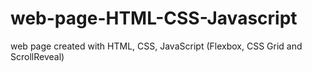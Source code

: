 # web-page-HTML-CSS-Javascript
web page created with HTML, CSS, JavaScript (Flexbox, CSS Grid and ScrollReveal)
